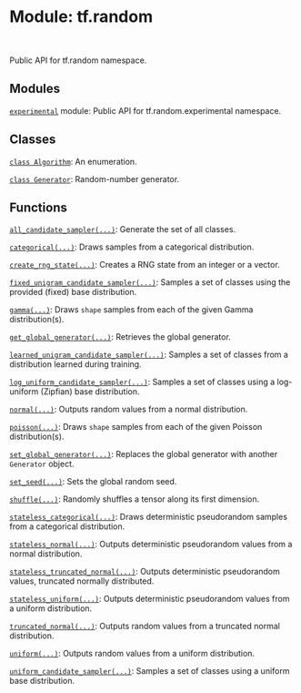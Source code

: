 <div itemscope itemtype="http://developers.google.com/ReferenceObject">
<meta itemprop="name" content="tf.random" />
<meta itemprop="path" content="Stable" />
</div>

# Module: tf.random


<table class="tfo-notebook-buttons tfo-api" align="left">
</table>



Public API for tf.random namespace.



## Modules

[`experimental`](../tf/random/experimental.md) module: Public API for tf.random.experimental namespace.

## Classes

[`class Algorithm`](../tf/random/Algorithm.md): An enumeration.

[`class Generator`](../tf/random/Generator.md): Random-number generator.

## Functions

[`all_candidate_sampler(...)`](../tf/random/all_candidate_sampler.md): Generate the set of all classes.

[`categorical(...)`](../tf/random/categorical.md): Draws samples from a categorical distribution.

[`create_rng_state(...)`](../tf/random/create_rng_state.md): Creates a RNG state from an integer or a vector.

[`fixed_unigram_candidate_sampler(...)`](../tf/random/fixed_unigram_candidate_sampler.md): Samples a set of classes using the provided (fixed) base distribution.

[`gamma(...)`](../tf/random/gamma.md): Draws `shape` samples from each of the given Gamma distribution(s).

[`get_global_generator(...)`](../tf/random/get_global_generator.md): Retrieves the global generator.

[`learned_unigram_candidate_sampler(...)`](../tf/random/learned_unigram_candidate_sampler.md): Samples a set of classes from a distribution learned during training.

[`log_uniform_candidate_sampler(...)`](../tf/random/log_uniform_candidate_sampler.md): Samples a set of classes using a log-uniform (Zipfian) base distribution.

[`normal(...)`](../tf/random/normal.md): Outputs random values from a normal distribution.

[`poisson(...)`](../tf/random/poisson.md): Draws `shape` samples from each of the given Poisson distribution(s).

[`set_global_generator(...)`](../tf/random/set_global_generator.md): Replaces the global generator with another `Generator` object.

[`set_seed(...)`](../tf/random/set_seed.md): Sets the global random seed.

[`shuffle(...)`](../tf/random/shuffle.md): Randomly shuffles a tensor along its first dimension.

[`stateless_categorical(...)`](../tf/random/stateless_categorical.md): Draws deterministic pseudorandom samples from a categorical distribution.

[`stateless_normal(...)`](../tf/random/stateless_normal.md): Outputs deterministic pseudorandom values from a normal distribution.

[`stateless_truncated_normal(...)`](../tf/random/stateless_truncated_normal.md): Outputs deterministic pseudorandom values, truncated normally distributed.

[`stateless_uniform(...)`](../tf/random/stateless_uniform.md): Outputs deterministic pseudorandom values from a uniform distribution.

[`truncated_normal(...)`](../tf/random/truncated_normal.md): Outputs random values from a truncated normal distribution.

[`uniform(...)`](../tf/random/uniform.md): Outputs random values from a uniform distribution.

[`uniform_candidate_sampler(...)`](../tf/random/uniform_candidate_sampler.md): Samples a set of classes using a uniform base distribution.



